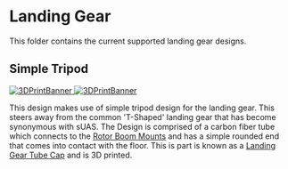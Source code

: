 # Landing Gear
This folder contains the current supported landing gear designs.

## Simple Tripod
<a href="https://github.com/landrs-toolkit/LANDRs-Science-Drone/tree/main/Design/MechanicalDesign/LandingGear/SimpleTripod">
         <img alt="3DPrintBanner" src="https://img.shields.io/badge/Accepted%20Design-03/01/2022-FFA500">
 </a>
 <a href="https://github.com/landrs-toolkit/LANDRs-Science-Drone/blob/main/Design/MechanicalDesign/LandingGear/SimpleTripod/LGTubeCap.STL">
         <img alt="3DPrintBanner" src="https://img.shields.io/badge/3DPrintable-STL%20Here-blueviolet">
 </a>

This design makes use of simple tripod design for the landing gear. This steers away from the common 'T-Shaped' landing gear that has become synonymous with sUAS.
The Design is comprised of a carbon fiber tube which connects to the [Rotor Boom Mounts](https://github.com/landrs-toolkit/LANDRs-Science-Drone/tree/main/Design/MechanicalDesign/RotorBoomMounts) and has a simple rounded end that comes into contact 
with the floor. This is part is known as a [Landing Gear Tube Cap](https://github.com/landrs-toolkit/LANDRs-Science-Drone/tree/main/Design/MechanicalDesign/LandingGear/SimpleTripod) and is 3D printed.
